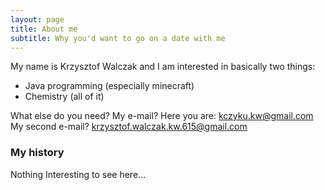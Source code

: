 ```yaml
---
layout: page
title: About me
subtitle: Why you'd want to go on a date with me
---
```


My name is Krzysztof Walczak and I am interested in basically two things:

- Java programming (especially minecraft)
- Chemistry (all of it)

What else do you need?
My e-mail? Here you are: kczyku.kw@gmail.com
My second e-mail? krzysztof.walczak.kw.615@gmail.com
### My history

Nothing Interesting to see here...